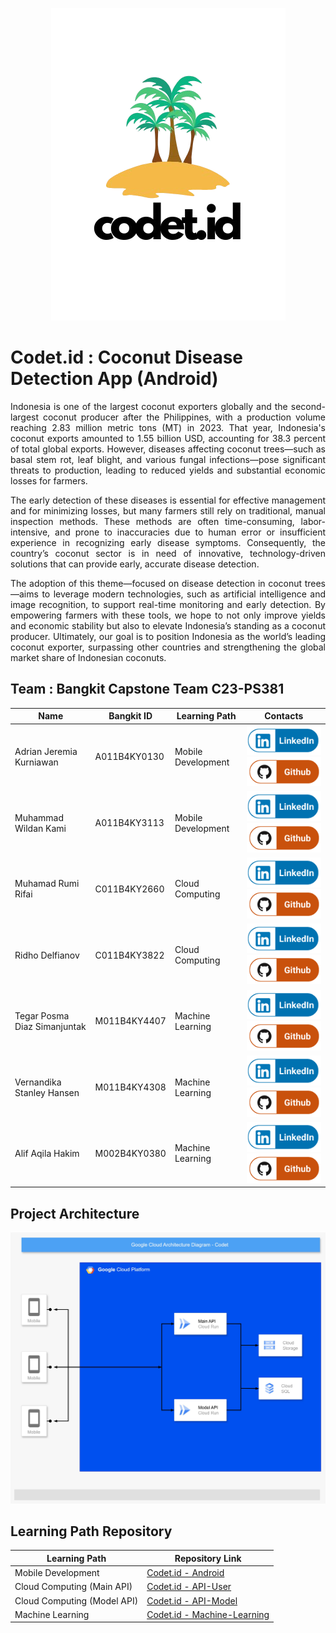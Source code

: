 <p align="center">
    <img src="/src//codetid.png" alt="Codet.id App">
</p>

# Codet.id : Coconut Disease Detection App (Android)

<p align="justify">
  Indonesia is one of the largest coconut exporters globally and the second-largest coconut producer after the Philippines, with a production volume reaching 2.83 million metric tons (MT) in 2023. That year, Indonesia's coconut exports amounted to 1.55 billion USD, accounting for 38.3 percent of total global exports. However, diseases affecting coconut trees—such as basal stem rot, leaf blight, and various fungal infections—pose significant threats to production, leading to reduced yields and substantial economic losses for farmers.
</p>
<p align="justify">
  The early detection of these diseases is essential for effective management and for minimizing losses, but many farmers still rely on traditional, manual inspection methods. These methods are often time-consuming, labor-intensive, and prone to inaccuracies due to human error or insufficient experience in recognizing early disease symptoms. Consequently, the country’s coconut sector is in need of innovative, technology-driven solutions that can provide early, accurate disease detection.
</p>
<p align="justify">
  The adoption of this theme—focused on disease detection in coconut trees—aims to leverage modern technologies, such as artificial intelligence and image recognition, to support real-time monitoring and early detection. By empowering farmers with these tools, we hope to not only improve yields and economic stability but also to elevate Indonesia’s standing as a coconut producer. Ultimately, our goal is to position Indonesia as the world’s leading coconut exporter, surpassing other countries and strengthening the global market share of Indonesian coconuts.
</p>

## Team : Bangkit Capstone Team C23-PS381

| Name                         | Bangkit ID   | Learning Path      | Contacts                                                                                                                                                                      |
| ---------------------------- | ------------ | ------------------ | ----------------------------------------------------------------------------------------------------------------------------------------------------------------------------- |
| Adrian Jeremia Kurniawan     | A011B4KY0130 | Mobile Development | [![Adrian Jeremia Kurniawan](/src/LinkedIn.png)]( https://www.linkedin.com/in/adrian-jeremia-kurniawan/) [![adrianjremia](/src/Github.png)](https://github.com/adrianjremia)                        |
| Muhammad Wildan Kami         | A011B4KY3113 | Mobile Development | [![Muhammad Wildan Kamil](/src/LinkedIn.png)](https://www.linkedin.com/in/muhammad-wildan-kamil) [![muhammad22015](/src/Github.png)](https://github.com/muhammad22015)         |
| Muhamad Rumi Rifai           | C011B4KY2660 | Cloud Computing    | [![Muhamad Rumi Rifai](/src/LinkedIn.png)](https://www.linkedin.com/in/rumirifai/) [![rumirifai](/src/Github.png)](https://github.com/rumirifai)                              |
| Ridho Delfianov              | C011B4KY3822 | Cloud Computing    | [![Ridho Delfianov](/src/LinkedIn.png)]() [![](/src/Github.png)]() |
| Tegar Posma Diaz Simanjuntak | M011B4KY4407 | Machine Learning   | [![Tegar Posma Diaz Simanjuntak](/src/LinkedIn.png)]() [![](/src/Github.png)]()                              |
| Vernandika Stanley Hansen    | M011B4KY4308 | Machine Learning   | [![Vernandika Stanley Hansen](/src/LinkedIn.png)](https://www.linkedin.com/in/vernandikastanleyhansen/) [![VernandikaSH](/src/Github.png)](https://github.com/VernandikaSH)                              |
| Alif Aqila Hakim             | M002B4KY0380 | Machine Learning   | [![Alif Aqila Hakim](/src/LinkedIn.png)](https://www.linkedin.com/in/alif-aqila-hakim-87558524a) [![aqilahakim](/src/Github.png)](https://github.com/aqilahakim)                   |

## Project Architecture

![endpoint.](/src/project-architecture.png)

## Learning Path Repository

| Learning Path               | Repository Link                                                                       |
| --------------------------- | ------------------------------------------------------------------------------------- |
| Mobile Development          | [Codet.id - Android](https://github.com/muhammad22015/codet.id "Codet.id-Android")    |
| Cloud Computing (Main API)  | [Codet.id - API-User](https://github.com/rumirifai/codetid-api)                       |
| Cloud Computing (Model API) | [Codet.id - API-Model](https://github.com/rumirifai/codetid-api/tree/model-api)       |
| Machine Learning            | [Codet.id - Machine-Learning](https://www.kaggle.com/code/tegarsimanjuntak/codet-id)  |
